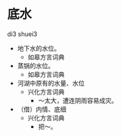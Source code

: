 



# 底水
di3 shuei3
+ 地下水的水位。
  * 如皋方言词典
+ 蒸锅的水位。
  * 如皋方言词典
+ 河湖中原有的水量、水位
  * 兴化方言词典
    - ～太大，遭连阴雨容易成灾。
+ （借）内情、底细
  * 兴化方言词典
    - 把～。
